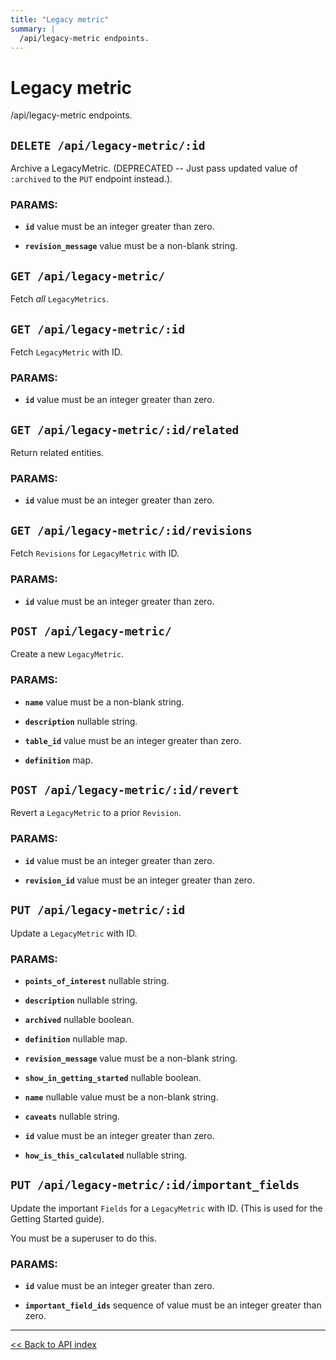 ```yaml
---
title: "Legacy metric"
summary: |
  /api/legacy-metric endpoints.
---
```


# Legacy metric

/api/legacy-metric endpoints.

## `DELETE /api/legacy-metric/:id`

Archive a LegacyMetric. (DEPRECATED -- Just pass updated value of `:archived` to the `PUT` endpoint instead.).

### PARAMS:

-  **`id`** value must be an integer greater than zero.

-  **`revision_message`** value must be a non-blank string.

## `GET /api/legacy-metric/`

Fetch *all* `LegacyMetrics`.

## `GET /api/legacy-metric/:id`

Fetch `LegacyMetric` with ID.

### PARAMS:

-  **`id`** value must be an integer greater than zero.

## `GET /api/legacy-metric/:id/related`

Return related entities.

### PARAMS:

-  **`id`** value must be an integer greater than zero.

## `GET /api/legacy-metric/:id/revisions`

Fetch `Revisions` for `LegacyMetric` with ID.

### PARAMS:

-  **`id`** value must be an integer greater than zero.

## `POST /api/legacy-metric/`

Create a new `LegacyMetric`.

### PARAMS:

-  **`name`** value must be a non-blank string.

-  **`description`** nullable string.

-  **`table_id`** value must be an integer greater than zero.

-  **`definition`** map.

## `POST /api/legacy-metric/:id/revert`

Revert a `LegacyMetric` to a prior `Revision`.

### PARAMS:

-  **`id`** value must be an integer greater than zero.

-  **`revision_id`** value must be an integer greater than zero.

## `PUT /api/legacy-metric/:id`

Update a `LegacyMetric` with ID.

### PARAMS:

-  **`points_of_interest`** nullable string.

-  **`description`** nullable string.

-  **`archived`** nullable boolean.

-  **`definition`** nullable map.

-  **`revision_message`** value must be a non-blank string.

-  **`show_in_getting_started`** nullable boolean.

-  **`name`** nullable value must be a non-blank string.

-  **`caveats`** nullable string.

-  **`id`** value must be an integer greater than zero.

-  **`how_is_this_calculated`** nullable string.

## `PUT /api/legacy-metric/:id/important_fields`

Update the important `Fields` for a `LegacyMetric` with ID.
   (This is used for the Getting Started guide).

You must be a superuser to do this.

### PARAMS:

-  **`id`** value must be an integer greater than zero.

-  **`important_field_ids`** sequence of value must be an integer greater than zero.

---

[<< Back to API index](../api-documentation.md)